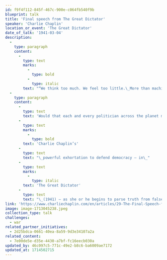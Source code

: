 ```yaml
---
id: f9f4f112-845f-467c-900e-c064fb540f9b
blueprint: talk
title: 'Final speech from The Great Dictator'
speaker: 'Charlie Chaplin'
location_or_event: 'The Great Dictator'
date_of_talk: '1941-03-04'
description:
  -
    type: paragraph
    content:
      -
        type: text
        marks:
          -
            type: bold
          -
            type: italic
        text: "“We think too much. We feel too little.\_More than machines, we need\_humanity!”"
  -
    type: paragraph
    content:
      -
        type: text
        text: 'Would that each and every politician across the planet might well absorb '
      -
        type: text
        marks:
          -
            type: bold
        text: 'Charlie Chaplin’s'
      -
        type: text
        text: "\_powerful exhortation to defend democracy — in\_"
      -
        type: text
        marks:
          -
            type: italic
        text: 'The Great Dictator'
      -
        type: text
        text: "\_(1941) — as she or he begins to parse truth from falsehood, to put principle over personal gain."
link: 'https://www.charliechaplin.com/en/articles/29-The-Final-Speech-from-The-Great-Dictator-'
image: image-1713045238.jpeg
collection_type: talk
challenges:
  - war
related_partner_initiatives:
  - 2d25bdca-0661-40ea-8a59-9d3e34107a2a
related_content:
  - 7e00de5e-d35e-4430-a7bf-fc16eecb030a
updated_by: 46c097c5-771c-49e2-b8c6-ba6009ae7172
updated_at: 1714502715
---
```

